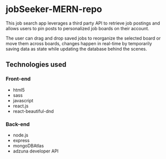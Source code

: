 # jobSeeker-MERN-repo

This job search app leverages a third party API to retrieve job postings and allows users to pin posts to personalized job boards on their account.

The user can drag and drop saved jobs to reorganize the selected board or move them across boards, changes happen in real-time by temporarily saving data as state while updating the database behind the scenes.

## Technologies used

### Front-end
- html5
- sass
- javascript
- react.js
- react-beautiful-dnd

### Back-end
- node.js
- express
- mongoDBAtlas
- adzuna developer API
